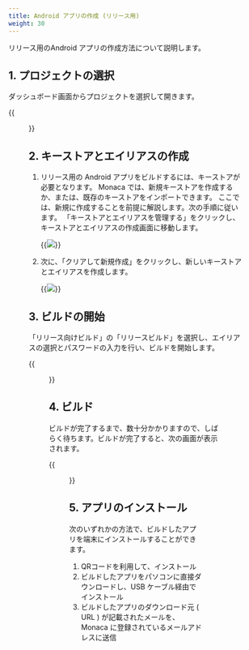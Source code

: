 ```yaml
---
title: Android アプリの作成 (リリース用)
weight: 30
---
```


リリース用のAndroid アプリの作成方法について説明します。

## 1. プロジェクトの選択

ダッシュボード画面からプロジェクトを選択して開きます。

{{<figure src="/images/rpg_tkool/dashboard.png">}}  

## 2. キーストアとエイリアスの作成

1. リリース用の Android アプリをビルドするには、キーストアが必要となります。 Monaca では、新規キーストアを作成するか、または、既存のキーストアをインポートできます。 ここでは、新規に作成することを前提に解説します。次の手順に従います。
「キーストアとエイリアスを管理する」をクリックし、キーストアとエイリアスの作成画面に移動します。

    {{<img src="/images/rpg_tkool/build_android/manage_keystore_alias.png">}}  

2. 次に、「クリアして新規作成」をクリックし、新しいキーストアとエイリアスを作成します。

    {{<img src="/images/rpg_tkool/build_android/modal_make_keystore2.png">}}  

## 3. ビルドの開始

「リリース向けビルド」の「リリースビルド」を選択し、エイリアスの選択とパスワードの入力を行い、ビルドを開始します。

{{<figure src="/images/rpg_tkool/build_android/select_alias.png">}}  

## 4. ビルド

ビルドが完了するまで、数十分かかりますので、しばらく待ちます。ビルドが完了すると、次の画面が表示されます。

{{<figure src="/images/rpg_tkool/build_android/build_debug_success.png">}}  

## 5. アプリのインストール

次のいずれかの方法で、ビルドしたアプリを端末にインストールすることができます。

1.  QRコードを利用して、インストール
2.  ビルドしたアプリをパソコンに直接ダウンロードし、USB ケーブル経由でインストール
3.  ビルドしたアプリのダウンロード元 ( URL ) が記載されたメールを、Monaca に登録されているメールアドレスに送信

